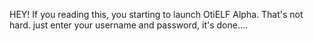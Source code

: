 HEY! If you reading this, you starting to launch OtiELF Alpha.
That's not hard. just enter your username and password, it's done....

<!---
BillBoi88262/BillBoi88262 is a ✨ special ✨ repository because its `README.md` (this file) appears on your GitHub profile.
You can click the Preview link to take a look at your changes.
--->
